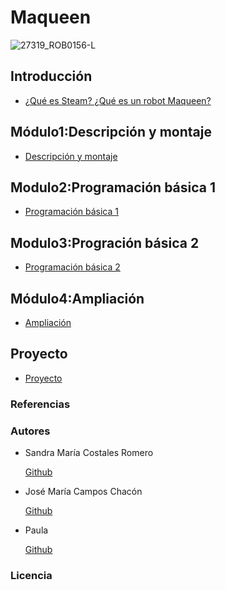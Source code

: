 # Maqueen

![27319_ROB0156-L](https://user-images.githubusercontent.com/114906778/207546794-667d5d8b-6c83-4ca5-aff8-4cb13cf3c9cb.jpg)

## Introducción

- [¿Qué es Steam? ¿Qué es un robot Maqueen?](modulo0/modulo0.md)

## Módulo1:Descripción y montaje

- [Descripción y montaje](modulo1/modulo1.md)

## Modulo2:Programación básica 1

- [Programación básica 1](modulo2/modulo2.md)

## Modulo3:Progración básica 2

- [Programación básica 2](modulo3/modulo3.md)

## Módulo4:Ampliación

- [Ampliación](modulo4/modulo4.md)

## Proyecto

- [Proyecto](modulo5/proyecto.md)

### Referencias
### Autores

- Sandra María Costales Romero 


  [Github](https://github.com/Scosrom)
  
- José María Campos Chacón 


  [Github](https://github.com/camposchaconjosemaria)
  
- Paula 


  [Github](https://github.com/Paulabm24)  
  
 
### Licencia
